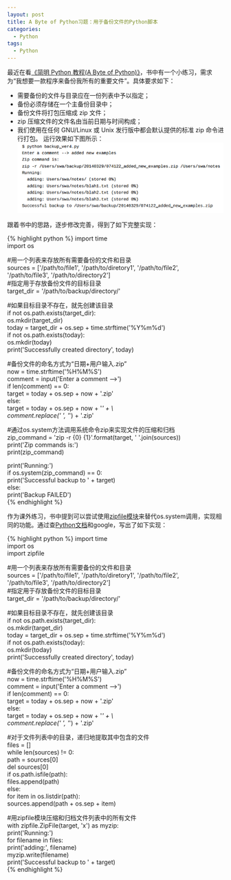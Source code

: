 ```yaml
---
layout: post
title: A Byte of Python习题：用于备份文件的Python脚本
categories:
  - Python
tags:
  - Python
---
```


最近在看[《简明 Python 教程(A Byte of Python)》](https://python.swaroopch.com/)，书中有一个小练习，需求为“我想要一款程序来备份我所有的重要文件”。具体要求如下：
- 需要备份的文件与目录应在一份列表中予以指定；
- 备份必须存储在一个主备份目录中；
- 备份文件将打包压缩成 zip 文件；
- zip 压缩文件的文件名由当前日期与时间构成；
- 我们使用在任何 GNU/Linux 或 Unix 发行版中都会默认提供的标准 zip 命令进行打包。
运行效果如下图所示：
![effect](/assets/image/20180313_effect_backup.png)

跟着书中的思路，逐步修改完善，得到了如下完整实现：

{% highlight python %}
import time  
import os  
  
#用一个列表来存放所有需要备份的文件和目录  
sources = ['/path/to/file1', '/path/to/diretory1', '/path/to/file2',  
    '/path/to/file3', '/path/to/directory2']  
#指定用于存放备份文件的目标目录  
target_dir = '/path/to/backup/directory/'  
  
  
#如果目标目录不存在，就先创建该目录  
if not os.path.exists(target_dir):  
    os.mkdir(target_dir)  
today = target_dir + os.sep + time.strftime('%Y%m%d')  
if not os.path.exists(today):  
    os.mkdir(today)  
    print('Successfully created directory', today)  
  
#备份文件的命名方式为“日期+用户输入.zip”  
now = time.strftime('%H%M%S')  
comment = input('Enter a comment -->')  
if len(comment) == 0:  
    target = today + os.sep + now + '.zip'  
else:  
    target = today + os.sep + now + '_' + \  
        comment.replace(' ', '_') + '.zip'  
  
#通过os.system方法调用系统命令zip来实现文件的压缩和归档  
zip_command = 'zip -r {0} {1}'.format(target, ' '.join(sources))  
print('Zip commands is:')  
print(zip_command)  
  
print('Running:')  
if os.system(zip_command) == 0:  
    print('Successful backup to ' + target)  
else:  
    print('Backup FAILED')  
{% endhighlight %}

作为课外练习，书中提到可以尝试使用[zipfile模块](https://docs.python.org/3/library/zipfile.html)来替代os.system调用，实现相同的功能。通过查[Python文档](https://docs.python.org/3/library/)和google，写出了如下实现：

{% highlight python %}
import time  
import os  
import zipfile  
  
#用一个列表来存放所有需要备份的文件和目录  
sources = ['/path/to/file1', '/path/to/diretory1', '/path/to/file2',  
    '/path/to/file3', '/path/to/directory2']  
#指定用于存放备份文件的目标目录  
target_dir = '/path/to/backup/directory/'  
  
  
#如果目标目录不存在，就先创建该目录  
if not os.path.exists(target_dir):  
    os.mkdir(target_dir)  
today = target_dir + os.sep + time.strftime('%Y%m%d')  
if not os.path.exists(today):  
    os.mkdir(today)  
    print('Successfully created directory', today)  
  
#备份文件的命名方式为“日期+用户输入.zip”  
now = time.strftime('%H%M%S')  
comment = input('Enter a comment -->')  
if len(comment) == 0:  
    target = today + os.sep + now + '.zip'  
else:  
    target = today + os.sep + now + '_' + \  
        comment.replace(' ', '_') + '.zip'  
  
#对于文件列表中的目录，递归地提取其中包含的文件  
files = []  
while len(sources) != 0:  
    path = sources[0]  
    del sources[0]  
    if os.path.isfile(path):  
        files.append(path)  
    else:  
        for item in os.listdir(path):  
            sources.append(path + os.sep + item)  
  
#用zipfile模块压缩和归档文件列表中的所有文件  
with zipfile.ZipFile(target, 'x') as myzip:  
    print('Running:')  
    for filename in files:  
        print('adding:', filename)  
        myzip.write(filename)  
print('Successful backup to ' + target)  
{% endhighlight %}

